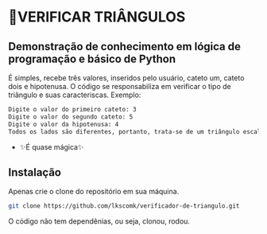 # 🔺VERIFICAR TRIÂNGULOS
## Demonstração de conhecimento em lógica de programação e básico de Python

É simples, recebe três valores, inseridos pelo usuário, cateto um, cateto dois e hipotenusa. O código se responsabiliza em verificar o tipo de triângulo e suas caracteriscas.
Exemplo:
```sh
Digite o valor do primeiro cateto: 3
Digite o valor do segundo cateto: 5
Digite o valor da hipotenusa: 4
Todos os lados são diferentes, portanto, trata-se de um triângulo escaleno tendo as seguindes caracteristicas: Área: 6,0 cm² Perímetro: 12,0
```

- ✨É quase mágica✨

## Instalação

Apenas crie o clone do repositório em sua máquina.

```sh
git clone https://github.com/lkscomk/verificador-de-triangulo.git
```

O código não tem dependênias, ou seja, clonou, rodou.